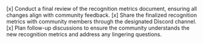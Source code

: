 [x] Conduct a final review of the recognition metrics document, ensuring all changes align with community feedback.
[x] Share the finalized recognition metrics with community members through the designated Discord channel.
[x] Plan follow-up discussions to ensure the community understands the new recognition metrics and address any lingering questions.